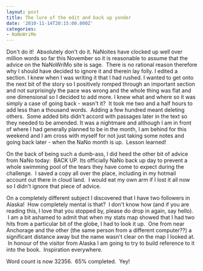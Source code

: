```yaml
---
layout: post
title: The lure of the edit and back up yonder
date: '2010-11-14T20:15:00.000Z'
categories:
- NaNoWriMo
---
```


Don't do it!  Absolutely don't do it. NaNoites have clocked up well over million words so far this November so it is reasonable to assume that the advice on the NaNoWriMo site is sage.  There is no rational reason therefore why I should have decided to ignore it and therein lay folly. I edited a section. I knew when I was writing it that I had rushed. I wanted to get onto the next bit of the story so I positively romped through an important section and not surprisingly the pace was wrong and the whole thing was flat and one dimensional so I decided to add more. I knew what and where so it was simply a case of going back - wasn't it?  It took me two and a half hours to add less than a thousand words.  Adding a few hundred meant deleting others.  Some added bits didn't accord with passages later in the text so they needed to be amended. It was a nightmare and although I am in front of where I had generally planned to be in the month, I am behind for this weekend and I am cross with myself for not just taking some notes and going back later - when the NaNo month is up.  Lesson learned!

On the back of being such a dumb-ass, I did heed the other bit of advice from NaNo today:  BACK UP. Its officially NaNo back up day to prevent a whole swimming pool of the tears they have come to expect during the challenge.  I saved a copy all over the place, including in my hotmail account out there in cloud land.  I would eat my own arm if I lost it all now so I didn't ignore that piece of advice.

On a completely different subject I discovered that I have two followers in Alaska!  How completely mental is that?  I don't know how (and if you are reading this, I love that you stopped by, please do drop in again, say hello).  I am a bit ashamed to admit that when my stats map showed that I had two hits from a particular bit of the globe, I had to look it up.  One from near Anchorage and the other (the same person from a different computer??) a significant distance away but the name wasn't clear on the map I looked at.  In honour of the visitor from Alaska I am going to try to build reference to it into the book.  Inspiration everywhere.

Word count is now 32356\.  65% completed.  Yey!
